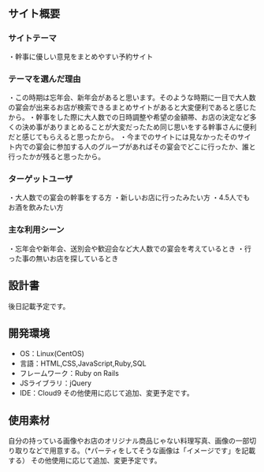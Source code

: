 # <!--宴会のみのみ-->
​
## サイト概要
### サイトテーマ
​・幹事に優しい意見をまとめやすい予約サイト
### テーマを選んだ理由
・この時期は忘年会、新年会があると思います。そのような時期に一目で大人数の宴会が出来るお店が検索できるまとめサイトがあると大変便利であると感じたから。
​・幹事をした際に大人数での日時調整や希望の金額帯、お店の決定など多くの決め事がありまとめることが大変だったため同じ思いをする幹事さんに便利だと感じてもらえると思ったから。
・今までのサイトには見なかったそのサイト内での宴会に参加する人のグループがあればその宴会でどこに行ったか、誰と行ったかが残ると思ったから。
### ターゲットユーザ
​・大人数での宴会の幹事をする方
・新しいお店に行ったみたい方
・4.5人でもお酒を飲みたい方
### 主な利用シーン
<!--どのような時に使うのかの状況を記載すること-->
​・忘年会や新年会、送別会や歓迎会など大人数での宴会を考えているとき
・行った事の無いお店を探しているとき
## 設計書
後日記載予定です。
​
## 開発環境
- OS：Linux(CentOS)
- 言語：HTML,CSS,JavaScript,Ruby,SQL
- フレームワーク：Ruby on Rails
- JSライブラリ：jQuery
- IDE：Cloud9
その他使用に応じて追加、変更予定です。
​
## 使用素材
自分の持っている画像やお店のオリジナル商品じゃない料理写真、画像の一部切り取りなどで用意する。（*パーティをしてそうな画像は「イメージです」を記載する）
その他使用に応じて追加、変更予定です。
